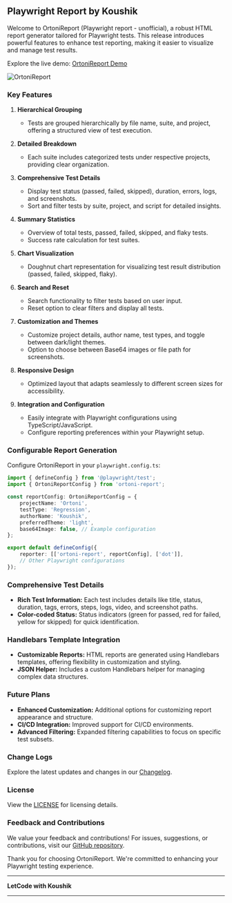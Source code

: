## Playwright Report by Koushik

Welcome to OrtoniReport (Playwright report - unofficial), a robust HTML report generator tailored for Playwright tests. This release introduces powerful features to enhance test reporting, making it easier to visualize and manage test results.

Explore the live demo: [OrtoniReport Demo](https://ortoni.netlify.app/)

![OrtoniReport](https://github.com/ortoniKC/ortoni-report/assets/58769833/e88f33d4-eb5c-41c7-b90a-f8a283af0058)

### Key Features

1. **Hierarchical Grouping**
   - Tests are grouped hierarchically by file name, suite, and project, offering a structured view of test execution.

2. **Detailed Breakdown**
   - Each suite includes categorized tests under respective projects, providing clear organization.

3. **Comprehensive Test Details**
   - Display test status (passed, failed, skipped), duration, errors, logs, and screenshots.
   - Sort and filter tests by suite, project, and script for detailed insights.

4. **Summary Statistics**
   - Overview of total tests, passed, failed, skipped, and flaky tests.
   - Success rate calculation for test suites.

5. **Chart Visualization**
   - Doughnut chart representation for visualizing test result distribution (passed, failed, skipped, flaky).

6. **Search and Reset**
   - Search functionality to filter tests based on user input.
   - Reset option to clear filters and display all tests.

7. **Customization and Themes**
   - Customize project details, author name, test types, and toggle between dark/light themes.
   - Option to choose between Base64 images or file path for screenshots.

8. **Responsive Design**
   - Optimized layout that adapts seamlessly to different screen sizes for accessibility.

9. **Integration and Configuration**
   - Easily integrate with Playwright configurations using TypeScript/JavaScript.
   - Configure reporting preferences within your Playwright setup.

### Configurable Report Generation

Configure OrtoniReport in your `playwright.config.ts`:

```typescript
import { defineConfig } from '@playwright/test';
import { OrtoniReportConfig } from 'ortoni-report';

const reportConfig: OrtoniReportConfig = {
    projectName: 'Ortoni',
    testType: 'Regression',
    authorName: 'Koushik',
    preferredTheme: 'light',
    base64Image: false, // Example configuration
};

export default defineConfig({
    reporter: [['ortoni-report', reportConfig], ['dot']],
    // Other Playwright configurations
});
```

### Comprehensive Test Details

- **Rich Test Information:** Each test includes details like title, status, duration, tags, errors, steps, logs, video, and screenshot paths.
- **Color-coded Status:** Status indicators (green for passed, red for failed, yellow for skipped) for quick identification.

### Handlebars Template Integration

- **Customizable Reports:** HTML reports are generated using Handlebars templates, offering flexibility in customization and styling.
- **JSON Helper:** Includes a custom Handlebars helper for managing complex data structures.

### Future Plans

- **Enhanced Customization:** Additional options for customizing report appearance and structure.
- **CI/CD Integration:** Improved support for CI/CD environments.
- **Advanced Filtering:** Expanded filtering capabilities to focus on specific test subsets.

### Change Logs

Explore the latest updates and changes in our [Changelog](https://github.com/ortoniKC/ortoni-report/blob/main/changelog.md).

### License

View the [LICENSE](https://github.com/ortoniKC/ortoni-report/blob/main/LICENSE.md) for licensing details.

### Feedback and Contributions

We value your feedback and contributions! For issues, suggestions, or contributions, visit our [GitHub repository](https://github.com/ortoniKC/ortoni-report).

Thank you for choosing OrtoniReport. We're committed to enhancing your Playwright testing experience.

---

**LetCode with Koushik**

---